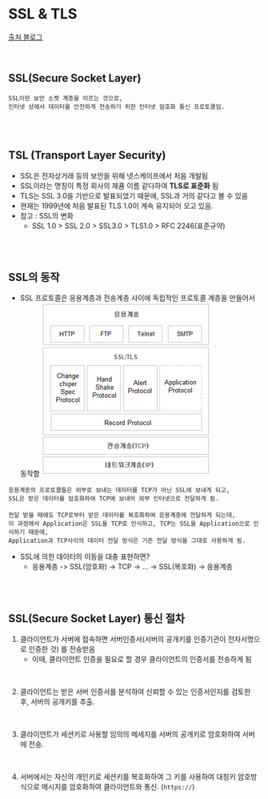 # SSL & TLS
[출처 블로그](https://m.blog.naver.com/xcripts/70122755291)

<br>

## SSL(Secure Socket Layer)
```
SSL이란 보안 소켓 계층을 이르는 것으로, 
인터넷 상에서 데이터를 안전하게 전송하기 위한 인터넷 암호화 통신 프로토콜임.
```

<br> <br>

## TSL (Transport Layer Security)
* SSL은 전자상거래 등의 보안을 위해 넷스케이프에서 처음 개발됨
* SSL이라는 명칭이 특정 회사의 제품 이름 같다하여 **TLS로 표준화** 됨
* TLS는 SSL 3.0을 기반으로 발표되었기 때문에, SSL과 거의 같다고 볼 수 있음
* 현재는 1999년에 처음 발표된 TLS 1.0이 계속 유지되어 오고 있음.
* 참고 : SSL의 변화
    * SSL 1.0 > SSL 2.0 > SSL3.0 > TLS1.0 > RFC 2246(표준규약)

<br> <br>

## SSL의 동작
* SSL 프로토콜은 응용계층과 전송계층 사이에 독립적인 프로토콜 계층을 만들어서 동작함
    ![](2022-02-14-01-48-02.png)

```
응용계층의 프로토콜들은 외부로 보내는 데이터를 TCP가 아닌 SSL에 보내게 되고,
SSL은 받은 데이터를 암호화하여 TCP에 보내어 외부 인터넷으로 전달하게 됨.

전달 받을 때에도 TCP로부터 받은 데이터를 복호화하여 응용계층에 전달하게 되는데,
이 과정에서 Application은 SSL을 TCP로 인식하고, TCP는 SSL을 Application으로 인식하기 때문에,
Application과 TCP사이의 데이터 전달 방식은 기존 전달 방식을 그대로 사용하게 됨.
```

* SSL에 의한 데이터의 이동을 대충 표현하면?
    * 응용계층 -> SSL(암호화) -> TCP -> ... -> SSL(복호화) -> 응용계층

<br> <br>

## SSL(Secure Socket Layer) 통신 절차 
1. 클라이언트가 서버에 접속하면 서버인증서(서버의 공개키를 인증기관이 전자서명으로 인증한 것) 를 전송받음
    * 이때, 클라이언트 인증을 필요로 할 경우 클라이언트의 인증서를 전송하게 됨

<br>

2. 클라이언트는 받은 서버 인증서를 분석하여 신뢰할 수 있는 인증서인지를 검토한 후, 서버의 공개키를 추출.

<br>

3. 클라이언트가 세션키로 사용할 임의의 메세지를 서버의 공개키로 암호화하여 서버에 전송.

<br>

4. 서버에서는 자신의 개인키로 세션키를 복호화하여 그 키를 사용하여 대칭키 암호방식으로
   메시지를 암호화하여 클라이언트와 통신. (`https://`)